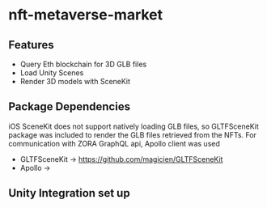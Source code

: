 # nft-metaverse-market


## Features
* Query Eth blockchain for 3D GLB files
* Load Unity Scenes 
* Render 3D models with SceneKit


## Package Dependencies
iOS SceneKit does not support natively loading GLB files, so GLTFSceneKit package was included to render the GLB files retrieved from the NFTs.
For communication with ZORA GraphQL api, Apollo client was used

* GLTFSceneKit -> https://github.com/magicien/GLTFSceneKit
* Apollo -> 


## Unity Integration set up
